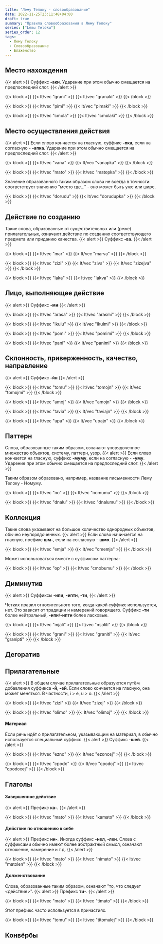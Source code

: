 ```yaml
---
title: "Лему Телоку - словообразование"
date: 2022-11-25T23:11:48+04:00
draft: true
summary: "Правила словообразования в Лему Телоку"
series: ["Lemu Teloku"]
series_order: 12
tags:
  - Лему Телоку
  - Словообразование
  - Блаженство
---
```


## Место нахождения
{{< alert >}}
Суффикс **-аки**. Ударение при этом обычно смещается на предпоследний слог. 
{{< /alert >}}

{{< block >}}
{{< lt/vec "grani" >}}
{{< lt/vec "granaki" >}}
{{< /block >}}

{{< block >}}
{{< lt/vec "pimi" >}}
{{< lt/vec "pimaki" >}}
{{< /block >}}

{{< block >}}
{{< lt/vec "cmola" >}}
{{< lt/vec "cmolaki" >}}
{{< /block >}}

## Место осуществления действия
{{< alert >}}
Если слово кончается на гласную, суффикс **-пка**, если на согласную - **-апка**. Ударение при этом обычно смещается на предпоследний слог. 
{{< /alert >}}

{{< block >}}
{{< lt/vec "vana" >}}
{{< lt/vec "vanapka" >}}
{{< /block >}}

{{< block >}}
{{< lt/vec "mato" >}}
{{< lt/vec "matopka" >}}
{{< /block >}}

Значение образованного таким образом слова не всегда в точности соответствует значению "место где..." - оно может быть уже или шире. 

{{< block >}}
{{< lt/vec "dorudu" >}}
{{< lt/vec "dorudupka" >}}
{{< /block >}}

## Действие по созданию
Такие слова, образованные от существительных или (реже) прилагательных, означают действие по созданию соответствующего предмета или приданию качества. 
{{< alert >}}
Суффикс **-ва**.
{{< /alert >}}

{{< block >}}
{{< lt/vec "mar" >}}
{{< lt/vec "marva" >}}
{{< /block >}}

{{< block >}}
{{< lt/vec "zizi" >}}
{{< lt/vec "ziva" >}}
{{< lt/vec "zizejva" >}}
{{< /block >}}

{{< block >}}
{{< lt/vec "laka" >}}
{{< lt/vec "lakva" >}}
{{< /block >}}

## Лицо, выполняющее действие
{{< alert >}}
Суффикс **-ми** 
{{< /alert >}}

{{< block >}}
{{< lt/vec "arasa" >}}
{{< lt/vec "arasmi" >}}
{{< /block >}}

{{< block >}}
{{< lt/vec "ikulu" >}}
{{< lt/vec "ikulmi" >}}
{{< /block >}}

{{< block >}}
{{< lt/vec "pomi" >}}
{{< lt/vec "pomimi" >}}
{{< /block >}}

{{< block >}}
{{< lt/vec "pani" >}}
{{< lt/vec "panimi" >}}
{{< /block >}}


## Склонность, приверженность, качество, направление
{{< alert >}}
Суффикс **-йн** 
{{< /alert >}}

{{< block >}}
{{< lt/vec "tomu" >}}
{{< lt/vec "tomojn" >}}
{{< lt/vec "tomojmi" >}}
{{< /block >}}

{{< block >}}
{{< lt/vec "amoj" >}}
{{< lt/vec "amojn" >}}
{{< /block >}}

{{< block >}}
{{< lt/vec "tavia" >}}
{{< lt/vec "taviajn" >}}
{{< /block >}}

{{< block >}}
{{< lt/vec "upa" >}}
{{< lt/vec "upajn" >}}
{{< /block >}}


## Паттерн
Слова, образованные таким образом, означают упорядоченное множество объектов, систему, паттерн, узор. 
{{< alert >}}
Если слово кончается на гласную, суффикс **-муму**, если на согласную - **-уму**. Ударение при этом обычно смещается на предпоследний слог. 
{{< /alert >}}

Таким образом образовано, например, название письменности Лему Телоку - Номуму. 

{{< block >}}
{{< lt/vec "no" >}}
{{< lt/vec "nomumu" >}}
{{< /block >}}

{{< block >}}
{{< lt/vec "dnalu" >}}
{{< lt/vec "dnalumu" >}}
{{< /block >}}

## Коллекция
Такие слова указывают на большое количество однородных объектов, обычно неупорядоченных.
{{< alert >}}
Если слово начинается на гласную, префикс **шм-**, если на согласную - **шмо**.
{{< /alert >}}

{{< block >}}
{{< lt/vec "emja" >}}
{{< lt/vec "cmemja" >}}
{{< /block >}}

Может использоваться вместе с суффиксом паттерна: 

{{< block >}}
{{< lt/vec "op" >}}
{{< lt/vec "cmobumu" >}}
{{< /block >}}

## Диминутив
{{< alert >}}
Суффиксы **-ипи**, **-ипти**, **-ти**, 
{{< /alert >}}

Четких правил относительного того, когда какой суффикс используется, нет. Это зависит от традиции и намерений говорящего. Суффикс **-ти** более нейтральный, **-ипи**/**-ипти** более ласковые. 

{{< block >}}
{{< lt/vec "mjali" >}}
{{< lt/vec "mjaliti" >}}
{{< /block >}}

{{< block >}}
{{< lt/vec "grani" >}}
{{< lt/vec "graniti" >}}
{{< lt/vec "granipti" >}}
{{< /block >}}


## Дегоратив

## Прилагательные
{{< alert >}}
В общем случае прилагательные образуются путём добавления суффикса **-й**, **-ей**. Если слово кончается на гласную, она может меняться. В частности, i > e, u > o. 
{{< /alert >}}

{{< block >}}
{{< lt/vec "zizi" >}}
{{< lt/vec "zizej" >}}
{{< /block >}}

{{< block >}}
{{< lt/vec "olimo" >}}
{{< lt/vec "olimoj" >}}
{{< /block >}}

#### Материал
Если речь идёт о прилагательном, указывающим на материал, в обычно используется специальный суффикс.
{{< alert >}}
Суффикс **-шей**. 
{{< /alert >}}

{{< block >}}
{{< lt/vec "ezno" >}}
{{< lt/vec "ezoncej" >}}
{{< /block >}}

{{< block >}}
{{< lt/vec "cpodo" >}}
{{< lt/vec "cpodoj" >}}
{{< lt/vec "cpodocej" >}}
{{< /block >}}

## Глаголы

#### Завершенное действие
{{< alert >}}
Префикс **ка-**. 
{{< /alert >}}

{{< block >}}
{{< lt/vec "mato" >}}
{{< lt/vec "kamato" >}}
{{< /block >}}

#### Действие по отношению к себе
{{< alert >}}
Префикс **ни-**. Иногда суффикс **-нел**, **-лен**. Слова с суффиксами обычно имеют более абстрактный смысл, означают отношение, намерение и т.д. 
{{< /alert >}}

{{< block >}}
{{< lt/vec "mato" >}}
{{< lt/vec "nimato" >}}
{{< lt/vec "matolen" >}}
{{< /block >}}

#### Долженствование
Слова, образованные таким образом, означают "то, что следует <действие>". 
{{< alert >}}
Префикс **ти-**. 
{{< /alert >}}

{{< block >}}
{{< lt/vec "mato" >}}
{{< lt/vec "timato" >}}
{{< /block >}}

Этот префикс часто используется в причастиях. 

{{< block >}}
{{< lt/vec "tomu" >}}
{{< lt/vec "titomulej" >}}
{{< /block >}}

## Конвёрбы